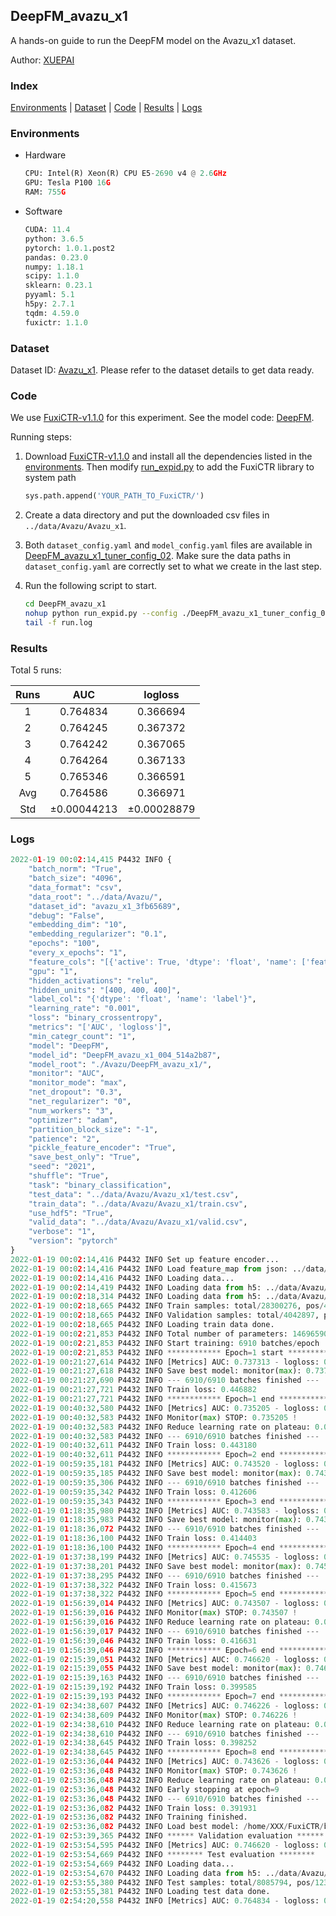 ## DeepFM_avazu_x1

A hands-on guide to run the DeepFM model on the Avazu_x1 dataset.

Author: [XUEPAI](https://github.com/xue-pai)

### Index
[Environments](#Environments) | [Dataset](#Dataset) | [Code](#Code) | [Results](#Results) | [Logs](#Logs)

### Environments
+ Hardware

  ```python
  CPU: Intel(R) Xeon(R) CPU E5-2690 v4 @ 2.6GHz
  GPU: Tesla P100 16G
  RAM: 755G

  ```

+ Software

  ```python
  CUDA: 11.4
  python: 3.6.5
  pytorch: 1.0.1.post2
  pandas: 0.23.0
  numpy: 1.18.1
  scipy: 1.1.0
  sklearn: 0.23.1
  pyyaml: 5.1
  h5py: 2.7.1
  tqdm: 4.59.0
  fuxictr: 1.1.0
  ```

### Dataset
Dataset ID: [Avazu_x1](https://github.com/openbenchmark/BARS/blob/master/ctr_prediction/datasets/Avazu/README.md#Avazu_x1). Please refer to the dataset details to get data ready.

### Code

We use [FuxiCTR-v1.1.0](https://github.com/xue-pai/FuxiCTR/tree/v1.1.0) for this experiment. See the model code: [DeepFM](https://github.com/xue-pai/FuxiCTR/blob/v1.1.0/fuxictr/pytorch/models/DeepFM.py).

Running steps:

1. Download [FuxiCTR-v1.1.0](https://github.com/xue-pai/FuxiCTR/archive/refs/tags/v1.1.0.zip) and install all the dependencies listed in the [environments](#environments). Then modify [run_expid.py](./run_expid.py#L5) to add the FuxiCTR library to system path
    
    ```python
    sys.path.append('YOUR_PATH_TO_FuxiCTR/')
    ```

2. Create a data directory and put the downloaded csv files in `../data/Avazu/Avazu_x1`.

3. Both `dataset_config.yaml` and `model_config.yaml` files are available in [DeepFM_avazu_x1_tuner_config_02](./DeepFM_avazu_x1_tuner_config_02). Make sure the data paths in `dataset_config.yaml` are correctly set to what we create in the last step.

4. Run the following script to start.

    ```bash
    cd DeepFM_avazu_x1
    nohup python run_expid.py --config ./DeepFM_avazu_x1_tuner_config_02 --expid DeepFM_avazu_x1_004_514a2b87 --gpu 0 > run.log &
    tail -f run.log
    ```

### Results

Total 5 runs:

| Runs | AUC | logloss  |
|:--------------------:|:--------------------:|:--------------------:|
| 1 | 0.764834 | 0.366694  |
| 2 | 0.764245 | 0.367372  |
| 3 | 0.764242 | 0.367065  |
| 4 | 0.764264 | 0.367133  |
| 5 | 0.765346 | 0.366591  |
| Avg | 0.764586 | 0.366971 |
| Std | &#177;0.00044213 | &#177;0.00028879 |


### Logs
```python
2022-01-19 00:02:14,415 P4432 INFO {
    "batch_norm": "True",
    "batch_size": "4096",
    "data_format": "csv",
    "data_root": "../data/Avazu/",
    "dataset_id": "avazu_x1_3fb65689",
    "debug": "False",
    "embedding_dim": "10",
    "embedding_regularizer": "0.1",
    "epochs": "100",
    "every_x_epochs": "1",
    "feature_cols": "[{'active': True, 'dtype': 'float', 'name': ['feat_1', 'feat_2', 'feat_3', 'feat_4', 'feat_5', 'feat_6', 'feat_7', 'feat_8', 'feat_9', 'feat_10', 'feat_11', 'feat_12', 'feat_13', 'feat_14', 'feat_15', 'feat_16', 'feat_17', 'feat_18', 'feat_19', 'feat_20', 'feat_21', 'feat_22'], 'type': 'categorical'}]",
    "gpu": "1",
    "hidden_activations": "relu",
    "hidden_units": "[400, 400, 400]",
    "label_col": "{'dtype': 'float', 'name': 'label'}",
    "learning_rate": "0.001",
    "loss": "binary_crossentropy",
    "metrics": "['AUC', 'logloss']",
    "min_categr_count": "1",
    "model": "DeepFM",
    "model_id": "DeepFM_avazu_x1_004_514a2b87",
    "model_root": "./Avazu/DeepFM_avazu_x1/",
    "monitor": "AUC",
    "monitor_mode": "max",
    "net_dropout": "0.3",
    "net_regularizer": "0",
    "num_workers": "3",
    "optimizer": "adam",
    "partition_block_size": "-1",
    "patience": "2",
    "pickle_feature_encoder": "True",
    "save_best_only": "True",
    "seed": "2021",
    "shuffle": "True",
    "task": "binary_classification",
    "test_data": "../data/Avazu/Avazu_x1/test.csv",
    "train_data": "../data/Avazu/Avazu_x1/train.csv",
    "use_hdf5": "True",
    "valid_data": "../data/Avazu/Avazu_x1/valid.csv",
    "verbose": "1",
    "version": "pytorch"
}
2022-01-19 00:02:14,416 P4432 INFO Set up feature encoder...
2022-01-19 00:02:14,416 P4432 INFO Load feature_map from json: ../data/Avazu/avazu_x1_3fb65689/feature_map.json
2022-01-19 00:02:14,416 P4432 INFO Loading data...
2022-01-19 00:02:14,419 P4432 INFO Loading data from h5: ../data/Avazu/avazu_x1_3fb65689/train.h5
2022-01-19 00:02:18,314 P4432 INFO Loading data from h5: ../data/Avazu/avazu_x1_3fb65689/valid.h5
2022-01-19 00:02:18,665 P4432 INFO Train samples: total/28300276, pos/4953382, neg/23346894, ratio/17.50%, blocks/1
2022-01-19 00:02:18,665 P4432 INFO Validation samples: total/4042897, pos/678699, neg/3364198, ratio/16.79%, blocks/1
2022-01-19 00:02:18,665 P4432 INFO Loading train data done.
2022-01-19 00:02:21,853 P4432 INFO Total number of parameters: 14696590.
2022-01-19 00:02:21,853 P4432 INFO Start training: 6910 batches/epoch
2022-01-19 00:02:21,853 P4432 INFO ************ Epoch=1 start ************
2022-01-19 00:21:27,614 P4432 INFO [Metrics] AUC: 0.737313 - logloss: 0.401376
2022-01-19 00:21:27,618 P4432 INFO Save best model: monitor(max): 0.737313
2022-01-19 00:21:27,690 P4432 INFO --- 6910/6910 batches finished ---
2022-01-19 00:21:27,721 P4432 INFO Train loss: 0.446882
2022-01-19 00:21:27,721 P4432 INFO ************ Epoch=1 end ************
2022-01-19 00:40:32,580 P4432 INFO [Metrics] AUC: 0.735205 - logloss: 0.401558
2022-01-19 00:40:32,583 P4432 INFO Monitor(max) STOP: 0.735205 !
2022-01-19 00:40:32,583 P4432 INFO Reduce learning rate on plateau: 0.000100
2022-01-19 00:40:32,583 P4432 INFO --- 6910/6910 batches finished ---
2022-01-19 00:40:32,611 P4432 INFO Train loss: 0.443180
2022-01-19 00:40:32,611 P4432 INFO ************ Epoch=2 end ************
2022-01-19 00:59:35,181 P4432 INFO [Metrics] AUC: 0.743520 - logloss: 0.397635
2022-01-19 00:59:35,185 P4432 INFO Save best model: monitor(max): 0.743520
2022-01-19 00:59:35,306 P4432 INFO --- 6910/6910 batches finished ---
2022-01-19 00:59:35,342 P4432 INFO Train loss: 0.412606
2022-01-19 00:59:35,343 P4432 INFO ************ Epoch=3 end ************
2022-01-19 01:18:35,980 P4432 INFO [Metrics] AUC: 0.743583 - logloss: 0.397054
2022-01-19 01:18:35,983 P4432 INFO Save best model: monitor(max): 0.743583
2022-01-19 01:18:36,072 P4432 INFO --- 6910/6910 batches finished ---
2022-01-19 01:18:36,100 P4432 INFO Train loss: 0.414403
2022-01-19 01:18:36,100 P4432 INFO ************ Epoch=4 end ************
2022-01-19 01:37:38,199 P4432 INFO [Metrics] AUC: 0.745535 - logloss: 0.396151
2022-01-19 01:37:38,201 P4432 INFO Save best model: monitor(max): 0.745535
2022-01-19 01:37:38,295 P4432 INFO --- 6910/6910 batches finished ---
2022-01-19 01:37:38,322 P4432 INFO Train loss: 0.415673
2022-01-19 01:37:38,322 P4432 INFO ************ Epoch=5 end ************
2022-01-19 01:56:39,014 P4432 INFO [Metrics] AUC: 0.743507 - logloss: 0.397280
2022-01-19 01:56:39,016 P4432 INFO Monitor(max) STOP: 0.743507 !
2022-01-19 01:56:39,016 P4432 INFO Reduce learning rate on plateau: 0.000010
2022-01-19 01:56:39,017 P4432 INFO --- 6910/6910 batches finished ---
2022-01-19 01:56:39,046 P4432 INFO Train loss: 0.416631
2022-01-19 01:56:39,046 P4432 INFO ************ Epoch=6 end ************
2022-01-19 02:15:39,051 P4432 INFO [Metrics] AUC: 0.746620 - logloss: 0.395728
2022-01-19 02:15:39,055 P4432 INFO Save best model: monitor(max): 0.746620
2022-01-19 02:15:39,163 P4432 INFO --- 6910/6910 batches finished ---
2022-01-19 02:15:39,192 P4432 INFO Train loss: 0.399585
2022-01-19 02:15:39,193 P4432 INFO ************ Epoch=7 end ************
2022-01-19 02:34:38,607 P4432 INFO [Metrics] AUC: 0.746226 - logloss: 0.395861
2022-01-19 02:34:38,609 P4432 INFO Monitor(max) STOP: 0.746226 !
2022-01-19 02:34:38,610 P4432 INFO Reduce learning rate on plateau: 0.000001
2022-01-19 02:34:38,610 P4432 INFO --- 6910/6910 batches finished ---
2022-01-19 02:34:38,645 P4432 INFO Train loss: 0.398252
2022-01-19 02:34:38,645 P4432 INFO ************ Epoch=8 end ************
2022-01-19 02:53:36,044 P4432 INFO [Metrics] AUC: 0.743626 - logloss: 0.397129
2022-01-19 02:53:36,048 P4432 INFO Monitor(max) STOP: 0.743626 !
2022-01-19 02:53:36,048 P4432 INFO Reduce learning rate on plateau: 0.000001
2022-01-19 02:53:36,048 P4432 INFO Early stopping at epoch=9
2022-01-19 02:53:36,048 P4432 INFO --- 6910/6910 batches finished ---
2022-01-19 02:53:36,082 P4432 INFO Train loss: 0.391931
2022-01-19 02:53:36,082 P4432 INFO Training finished.
2022-01-19 02:53:36,082 P4432 INFO Load best model: /home/XXX/FuxiCTR/benchmarks/Avazu/DeepFM_avazu_x1/avazu_x1_3fb65689/DeepFM_avazu_x1_004_514a2b87.model
2022-01-19 02:53:39,365 P4432 INFO ****** Validation evaluation ******
2022-01-19 02:53:54,595 P4432 INFO [Metrics] AUC: 0.746620 - logloss: 0.395728
2022-01-19 02:53:54,669 P4432 INFO ******** Test evaluation ********
2022-01-19 02:53:54,669 P4432 INFO Loading data...
2022-01-19 02:53:54,670 P4432 INFO Loading data from h5: ../data/Avazu/avazu_x1_3fb65689/test.h5
2022-01-19 02:53:55,380 P4432 INFO Test samples: total/8085794, pos/1232985, neg/6852809, ratio/15.25%, blocks/1
2022-01-19 02:53:55,381 P4432 INFO Loading test data done.
2022-01-19 02:54:20,558 P4432 INFO [Metrics] AUC: 0.764834 - logloss: 0.366694

```
